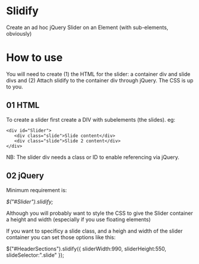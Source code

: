 Slidify
=======

Create an ad hoc jQuery Slider on an Element (with sub-elements, obviously)

How to use
==========

You will need to create (1) the HTML for the slider: a container div and slide divs and (2) Attach slidify to the container div through jQuery.  The CSS is up to you.

01 HTML
-------

To create a slider first create a DIV with subelements (the slides). eg:

    <div id="Slider">
       <div class="slide">Slide content</div>
       <div class="slide">Slide 2 content</div>
    </div>

NB: The slider div needs a class or ID to enable referencing via jQuery.

02 jQuery
----------

Minimum requirement is:

*$("#Slider").slidify;*

Although you will probably want to style the CSS to give the Slider container a height and width (especially if you use floating elements)

If you want to specificy a slide class, and a heigh and width of the slider container you can set those options like this:

$("#HeaderSections").slidify({
  sliderWidth:990,
  sliderHeight:550,
  slideSelector:".slide"
});

